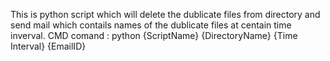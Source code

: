 This is python script which will delete the dublicate files from directory and send mail which contails names of the dublicate files at centain time inverval.
CMD comand :  python {ScriptName} {DirectoryName} {Time Interval} {EmailID}
